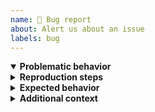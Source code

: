 ```yaml
---
name: 🤯 Bug report
about: Alert us about an issue
labels: bug
---
```


<details open><summary><strong>Problematic behavior</strong></summary>

<!--
(1 of 2) Required: Please give a clear and concise description of what actually
happened. If applicable, add screenshots to help explain the problem.

If we cannot reproduce the bug, it's unlikely we can fix it! So, if you really
want this bug fixed in a timely manner, consider providing a Minimal
Reproducible Example (MRE) (https://bit.ly/3q2fyVo) that demonstrates your
problem both simply and in as few lines of code as possible!
-->

</details>

<details><summary><strong>Reproduction steps</strong></summary>

<!--
(2 of 2) Required: Please include the simplest most basic possible steps to
reproduce the problematic behavior described above. If you included a MRE above,
explain here how to use it to reproduce your bug. For example:

1. Go to '...'
2. Click on '....'
3. Scroll down to '....'
4. See error xyz
-->

</details>

<details><summary><strong>Expected behavior</strong></summary>

<!--
Optional: include a clear and concise description of what you expected to
happen if not included above. If applicable, add screenshots to help explain.
-->

</details>

<details><summary><strong>Additional context</strong></summary>

<!--
Optional: add any other information that might help us figure out what's going
on. Examples include: details about your development/runtime environment, error
logs demonstrating the issue, a MRE repository URL, offending YAML files, etc.
For example:

- OS: ubuntu
- Browser: firefox 71, chrome 90
- Version: v1.2.3
- Node version: 14
- Babel: yes, version 7
- TypeScript project: yes
-->

</details>
